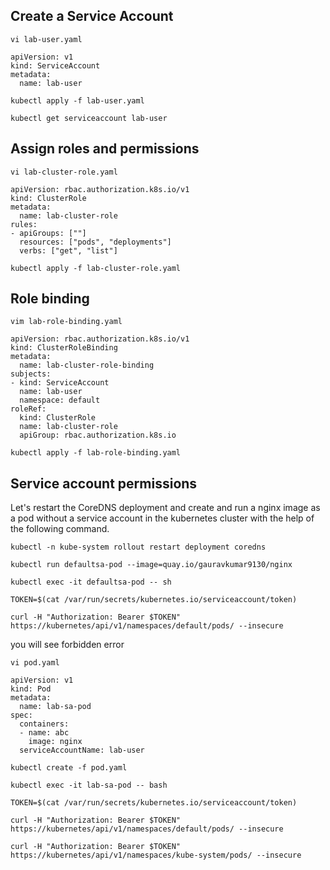 ## Create a Service Account

```
vi lab-user.yaml 
```
```
apiVersion: v1
kind: ServiceAccount
metadata:
  name: lab-user			

```
```
kubectl apply -f lab-user.yaml
```
```
kubectl get serviceaccount lab-user
```
## Assign roles and permissions

```
vi lab-cluster-role.yaml
```

```
apiVersion: rbac.authorization.k8s.io/v1
kind: ClusterRole
metadata:
  name: lab-cluster-role
rules:
- apiGroups: [""]
  resources: ["pods", "deployments"]
  verbs: ["get", "list"]
```

```
kubectl apply -f lab-cluster-role.yaml
```

## Role binding

```
vim lab-role-binding.yaml

```

```
apiVersion: rbac.authorization.k8s.io/v1
kind: ClusterRoleBinding
metadata:
  name: lab-cluster-role-binding
subjects:
- kind: ServiceAccount
  name: lab-user
  namespace: default
roleRef:
  kind: ClusterRole
  name: lab-cluster-role
  apiGroup: rbac.authorization.k8s.io
```
```
kubectl apply -f lab-role-binding.yaml

```

## Service account permissions

Let's restart the CoreDNS deployment and create and run a nginx image as a pod without a service account in the kubernetes cluster with the help of the following command.

```
kubectl -n kube-system rollout restart deployment coredns

```
```
kubectl run defaultsa-pod --image=quay.io/gauravkumar9130/nginx

```

```
kubectl exec -it defaultsa-pod -- sh

```
```
TOKEN=$(cat /var/run/secrets/kubernetes.io/serviceaccount/token)
```
```
curl -H "Authorization: Bearer $TOKEN" https://kubernetes/api/v1/namespaces/default/pods/ --insecure
```
you will see forbidden error

```
vi pod.yaml
```
```
apiVersion: v1
kind: Pod
metadata:
  name: lab-sa-pod
spec:
  containers:
  - name: abc
    image: nginx
  serviceAccountName: lab-user
```
```
kubectl create -f pod.yaml

```
```
kubectl exec -it lab-sa-pod -- bash
```
```
TOKEN=$(cat /var/run/secrets/kubernetes.io/serviceaccount/token)
```
```
curl -H "Authorization: Bearer $TOKEN" https://kubernetes/api/v1/namespaces/default/pods/ --insecure
```
```
curl -H "Authorization: Bearer $TOKEN" https://kubernetes/api/v1/namespaces/kube-system/pods/ --insecure
```










